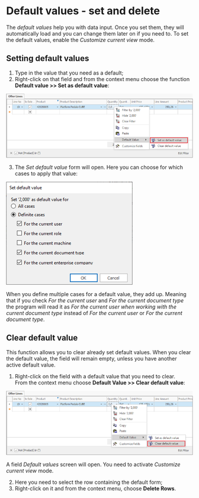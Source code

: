 # Default values - set and delete

The *default values* help you with data input. Once you set them, they will automatically load and you can change them later on if you need to. To set the default values, enable the *Customize current view* mode.

## Setting default values

1. Type in the value that you need as a default; <br>
2. Right-click on that field and from the context menu choose the function <b>Default value >> Set as default value</b>:

![Set default value](pictures/set-default-value.png) 

3. The *Set default value* form will open. Here you can choose for which cases to apply that value:

![Default value cases](pictures/default-value-cases.png) 

When you define multiple cases for a default value, they add up. Meaning that if you check *For the current user* and *For the current document type* the program will read it as *For the current user when working with the current document type* instead of *For the current user* or *For the current document type*.

## Clear default value 

This function allows you to clear already set default values. When you clear the default value, the field will remain empty, unless you have another active default value.

1. Right-click on the field with a default value that you need to clear. <br>
From the context menu choose <b>Default Value >> Clear default value</b>:

![Clear default value](pictures/clear-default-value.png) 

A field *Default values* screen will open. You need to activate *Customize current view* mode. 

2. Here you need to select the row containing the default form;
3. Right-click on it and from the context menu, choose **Delete Rows**.
